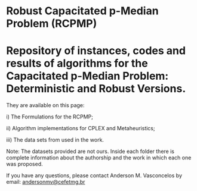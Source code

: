 # Robust Capacitated p-Median Problem (RCPMP)
# Repository of instances, codes and results of algorithms for the Capacitated p-Median Problem: Deterministic and Robust Versions.

They are available on this page:

i) The Formulations for the RCPMP;

ii) Algorithm implementations for CPLEX and Metaheuristics;

iii) The data sets from used in the work.

Note: The datasets provided are not ours. Inside each folder there is complete information about the authorship and the work in which each one was proposed.

If you have any questions, please contact Anderson M. Vasconcelos by email: andersonmv@cefetmg.br

